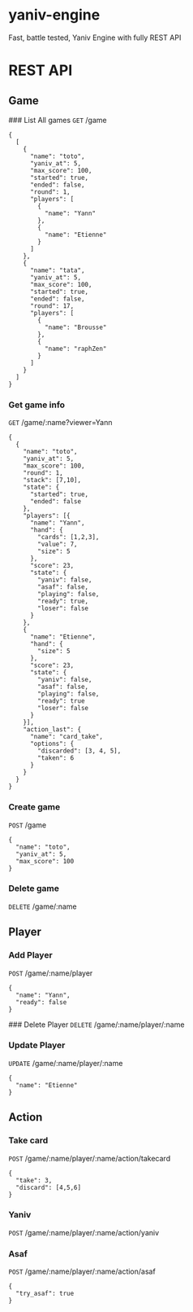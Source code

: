 # yaniv-engine
Fast, battle tested, Yaniv Engine with fully REST API

# REST API

## Game
### List All games
`GET` /game
```
{
  [
    {
      "name": "toto",
      "yaniv_at": 5,
      "max_score": 100,
      "started": true,
      "ended": false,
      "round": 1,
      "players": [
        {
          "name": "Yann"
        },
        {
          "name": "Etienne"
        }
      ]
    },
    {
      "name": "tata",
      "yaniv_at": 5,
      "max_score": 100,
      "started": true,
      "ended": false,
      "round": 17,
      "players": [
        {
          "name": "Brousse"
        },
        {
          "name": "raphZen"
        }
      ]
    }
  ]
}
```
### Get game info
`GET` /game/:name?viewer=Yann
```
{
  {
    "name": "toto",
    "yaniv_at": 5,
    "max_score": 100,
    "round": 1,
    "stack": [7,10],
    "state": {
      "started": true,
      "ended": false
    },
    "players": [{
      "name": "Yann",
      "hand": {
        "cards": [1,2,3],
        "value": 7,
        "size": 5
      },
      "score": 23,
      "state": {
        "yaniv": false,
        "asaf": false,
        "playing": false,
        "ready": true,
        "loser": false
      }
    },
    {
      "name": "Etienne",
      "hand": {
        "size": 5
      },
      "score": 23,
      "state": {
        "yaniv": false,
        "asaf": false,
        "playing": false,
        "ready": true
        "loser": false
      }
    }],
    "action_last": {
      "name": "card_take",
      "options": {
        "discarded": [3, 4, 5],
        "taken": 6
      }
    } 
  }
}
```
### Create game
`POST` /game
```
{
  "name": "toto",
  "yaniv_at": 5,
  "max_score": 100
}
```
### Delete game
`DELETE` /game/:name

## Player
### Add Player
`POST` /game/:name/player
```
{
  "name": "Yann",
  "ready": false
}
```
### Delete Player
`DELETE` /game/:name/player/:name

### Update Player
`UPDATE` /game/:name/player/:name
```
{
  "name": "Etienne"
}
```

## Action
### Take card
`POST` /game/:name/player/:name/action/takecard
```
{
  "take": 3,
  "discard": [4,5,6]
}
```
### Yaniv
`POST` /game/:name/player/:name/action/yaniv

### Asaf
`POST` /game/:name/player/:name/action/asaf
```
{
  "try_asaf": true
}
```
```

